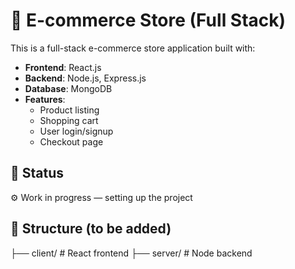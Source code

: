 # 🛒 E-commerce Store (Full Stack)

This is a full-stack e-commerce store application built with:

- **Frontend**: React.js
- **Backend**: Node.js, Express.js
- **Database**: MongoDB
- **Features**:
  - Product listing
  - Shopping cart
  - User login/signup
  - Checkout page

## 🚀 Status
⚙️ Work in progress — setting up the project

## 📁 Structure (to be added)
├── client/ # React frontend
├── server/ # Node backend
